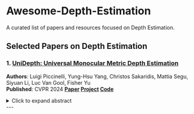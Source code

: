 # Awesome-Depth-Estimation
A curated list of papers and resources focused on Depth Estimation. 

## Selected Papers on Depth Estimation

### 1. [UniDepth: Universal Monocular Metric Depth Estimation](https://arxiv.org/pdf/2403.18913)
**Authors**: Luigi Piccinelli, Yung-Hsu Yang, Christos Sakaridis, Mattia Segu, Siyuan Li, Luc Van Gool, Fisher Yu  
**Published**: CVPR 2024
**[Paper](https://arxiv.org/pdf/2403.18913)  [Project](https://lpiccinelli-eth.github.io/pub/unidepth/)  [Code](https://github.com/lpiccinelli-eth/UniDepth)**

<details>
  <summary>Click to expand abstract</summary>

  Accurate monocular metric depth estimation (MMDE) is crucial to solving downstream tasks in 3D perception and modeling. However, the remarkable accuracy of recent MMDE methods is confined to their training domains. These methods fail to generalize to unseen domains even in the presence of moderate domain gaps, which hinders their practical applicability. We propose a new model, UniDepth, capable of reconstructing metric 3D scenes from solely single images across domains. Departing from the existing MMDE methods, UniDepth directly predicts metric 3D points from the input image at inference time without any additional information, striving for a universal and flexible MMDE solution. In particular, UniDepth implements a self-promptable camera module predicting dense camera representation to condition depth features. Our model exploits a pseudo-spherical output representation, which disentangles camera and depth representations. In addition, we propose a geometric invariance loss that promotes the invariance of camera-prompted depth features. Thorough evaluations on ten datasets in a zero-shot regime consistently demonstrate the superior performance of UniDepth, even when compared with methods directly trained on the testing domains.
  
</details>
---
